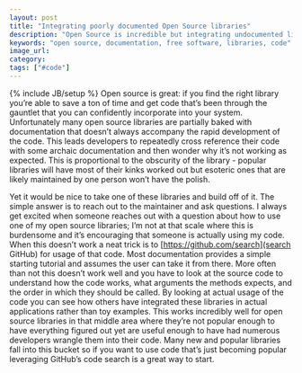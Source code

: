 ```yaml
---
layout: post
title: "Integrating poorly documented Open Source libraries"
description: "Open Source is incredible but integrating undocumented libraries is tough. Seeing how others have used it through GitHub search is a simple way to see how it should be used."
keywords: "open source, documentation, free software, libraries, code"
image_url:
category:
tags: ["#code"]
---
```

{% include JB/setup %}
Open source is great: if you find the right library you’re able to save a ton of time and get code that’s been through the gauntlet that you can confidently incorporate into your system. Unfortunately many open source libraries are partially baked with documentation that doesn’t always accompany the rapid development of the code. This leads developers to repeatedly cross reference their code with some archaic documentation and then wonder why it’s not working as expected. This is proportional to the obscurity of the library - popular libraries will have most of their kinks worked out but esoteric ones that are likely maintained by one person won’t have the polish.

Yet it would be nice to take one of these libraries and build off of it. The simple answer is to reach out to the maintainer and ask questions. I always get excited when someone reaches out with a question about how to use one of my open source libraries; I’m not at that scale where this is burdensome and it’s encouraging that someone is actually using my code. When this doesn’t work a neat trick is to [https://github.com/search](search GitHub) for usage of that code. Most documentation provides a simple starting tutorial and assumes the user can take it from there. More often than not this doesn’t work well and you have to look at the source code to understand how the code works, what arguments the methods expects, and the order in which they should be called. By looking at actual usage of the code you can see how others have integrated these libraries in actual applications rather than toy examples. This works incredibly well for open source libraries in that middle area where they’re not popular enough to have everything figured out yet are useful enough to have had numerous developers wrangle them into their code. Many new and popular libraries fall into this bucket so if you want to use code that’s just becoming popular leveraging GitHub’s code search is a great way to start.
